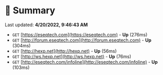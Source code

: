 # 📖 Summary
Last updated: **4/20/2022, 9:46:43 AM**

- `GET` [https://eseqtech.com](https://eseqtech.com) - **Up** (276ms)
- `GET` [http://forum.eseqtech.com](http://forum.eseqtech.com) - **Up** (304ms)
- `GET` [http://hexp.net](http://hexp.net) - **Up** (56ms)
- `GET` [http://ws.hexp.net](http://ws.hexp.net) - **Up** (76ms)
- `GET` [http://eseqtech.com/infoline](http://eseqtech.com/infoline) - **Up** (103ms)
